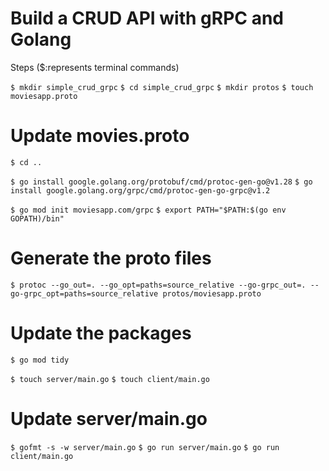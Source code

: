 # Build a CRUD API with gRPC and Golang
Steps ($:represents terminal commands)

`$ mkdir simple_crud_grpc`
`$ cd simple_crud_grpc`
`$ mkdir protos`
`$ touch moviesapp.proto`

# Update movies.proto
`$ cd ..`

`$ go install google.golang.org/protobuf/cmd/protoc-gen-go@v1.28`
`$ go install google.golang.org/grpc/cmd/protoc-gen-go-grpc@v1.2`

`$ go mod init moviesapp.com/grpc`
`$ export PATH="$PATH:$(go env GOPATH)/bin"`

# Generate the proto files 
`$ protoc --go_out=. --go_opt=paths=source_relative --go-grpc_out=. --go-grpc_opt=paths=source_relative protos/moviesapp.proto`

# Update the packages 
`$ go mod tidy`

`$ touch server/main.go`
`$ touch client/main.go`

# Update server/main.go 
`$ gofmt -s -w server/main.go`
`$ go run server/main.go`
`$ go run client/main.go`
